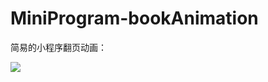 # MiniProgram-bookAnimation
简易的小程序翻页动画：

![](https://myblog-1258623898.cos.ap-chengdu.myqcloud.com/CSS%20Daily%20Study/48.gif)